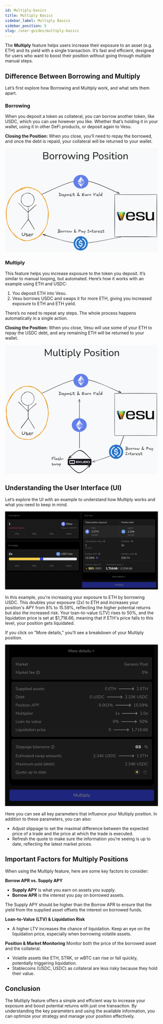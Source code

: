 ```yaml
---
id: Multiply-basics
title: Multiply Basics
sidebar_label: Multiply Basics
sidebar_position: 5
slug: /user-guides/multiply-basics
---
```


The **Multiply** feature helps users increase their exposure to an asset (e.g. ETH) and its yield with a single transaction. It’s fast and efficient, designed for users who want to boost their position without going through multiple manual steps.

## Difference Between Borrowing and Multiply
Let’s first explore how Borrowing and Multiply work, and what sets them apart.

### **Borrowing**
When you deposit a token as collateral, you can borrow another token, like USDC, which you can use however you like. Whether that’s holding it in your wallet, using it in other DeFi products, or deposit again to Vesu.

**Closing the Position:** When you close, you’ll need to repay the borrowed, and once the debt is repaid, your collateral will be returned to your wallet.

![Borrowing Position](images/borrowing-basics.png)

### **Multiply**
This feature helps you increase exposure to the token you deposit. It’s similar to manual looping, but automated.
Here’s how it works with an example using ETH and USDC:

1. You deposit ETH into Vesu.
2. Vesu borrows USDC and swaps it for more ETH, giving you increased exposure to ETH and ETH yield.

There’s no need to repeat any steps. The whole process happens automatically in a single action.

**Closing the Position:** When you close, Vesu will use some of your ETH to repay the USDC debt, and any remaining ETH will be returned to your wallet.

![Multiply Position](images/multiply-basics.png)

## Understanding the User Interface (UI)
Let’s explore the UI with an example to understand how Multiply works and what you need to keep in mind.

![Multiply UI](images/multiply-ui.png)

In this example, you're increasing your exposure to ETH by borrowing USDC. This doubles your exposure (2x) to ETH and increases your position's APY from 8% to 15.59%, reflecting the higher potential returns but also the increased risk. Your loan-to-value (LTV) rises to 50%, and the liquidation price is set at $1,716.66, meaning that if ETH's price falls to this level, your position gets liquidated. 

If you click on "More details," you'll see a breakdown of your Multiply position. 

![Multiply UI - More details](images/multiply-ui-more-details.png)

Here you can see all key parameters that influence your Multiply position. In addition to these parameters, you can also:

- Adjust slippage to set the maximal difference between the expected price of a trade and the price at which the trade is executed.
- Refresh the quote to make sure the information you’re seeing is up to date, reflecting the latest market prices.

## Important Factors for Multiply Positions
When using the Multiply feature, here are some key factors to consider:

**Borrow APR vs. Supply APY**
- **Supply APY** is what you earn on assets you supply.
- **Borrow APR** is the interest you pay on borrowed assets.

The Supply APY should be higher than the Borrow APR to ensure that the yield from the supplied asset offsets the interest on borrowed funds.

**Loan-to-Value (LTV) & Liquidation Risk**
- A higher LTV increases the chance of liquidation. Keep an eye on the liquidation price, especially when borrowing volatile assets.

**Position & Market Monitoring**
Monitor both the price of the borrowed asset and the collateral. 
- Volatile assets like ETH, STRK, or wBTC can rise or fall quickly, potentially triggering liquidation.
- Stablecoins (USDC, USDC) as collateral are less risky because they hold their value.

## Conclusion
The Multiply feature offers a simple and efficient way to increase your exposure and boost potential returns with just one transaction. By understanding the key parameters and using the available information, you can optimize your strategy and manage your position effectively.